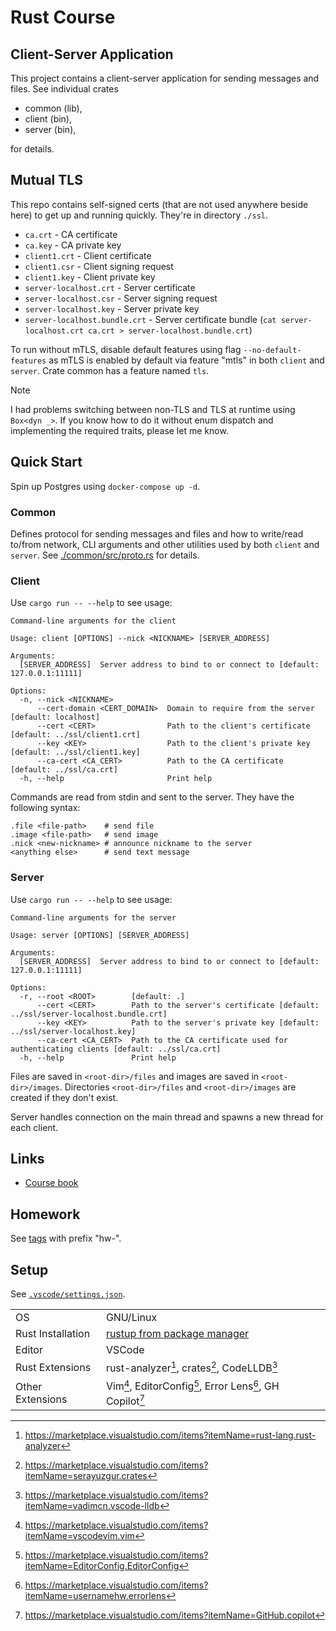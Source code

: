# Rust Course

## Client-Server Application

This project contains a client-server application for sending messages and files.
See individual crates

- common (lib),
- client (bin),
- server (bin),

for details.

## Mutual TLS

This repo contains self-signed certs (that are not used anywhere beside here) to get up and
running quickly. They're in directory `./ssl`.

- `ca.crt` - CA certificate
- `ca.key` - CA private key
- `client1.crt` - Client certificate
- `client1.csr` - Client signing request
- `client1.key` - Client private key
- `server-localhost.crt` - Server certificate
- `server-localhost.csr` - Server signing request
- `server-localhost.key` - Server private key
- `server-localhost.bundle.crt` - Server certificate bundle (`cat server-localhost.crt ca.crt > server-localhost.bundle.crt`)

To run without mTLS, disable default features using flag `--no-default-features` as mTLS is enabled by default via feature
"mtls" in both `client` and `server`. Crate common has a feature named `tls`.

> [!NOTE]
>
> I had problems switching between non-TLS and TLS at runtime using `Box<dyn _>`.
> If you know how to do it without enum dispatch and implementing the required traits,
> please let me know.

## Quick Start

Spin up Postgres using `docker-compose up -d`.

### Common

Defines protocol for sending messages and files and how to write/read to/from network, CLI arguments
and other utilities used by both `client` and `server`. See [./common/src/proto.rs](./common/src/proto.rs) for details.

### Client

Use `cargo run -- --help` to see usage:

```console
Command-line arguments for the client

Usage: client [OPTIONS] --nick <NICKNAME> [SERVER_ADDRESS]

Arguments:
  [SERVER_ADDRESS]  Server address to bind to or connect to [default: 127.0.0.1:11111]

Options:
  -n, --nick <NICKNAME>            
      --cert-domain <CERT_DOMAIN>  Domain to require from the server [default: localhost]
      --cert <CERT>                Path to the client's certificate [default: ../ssl/client1.crt]
      --key <KEY>                  Path to the client's private key [default: ../ssl/client1.key]
      --ca-cert <CA_CERT>          Path to the CA certificate [default: ../ssl/ca.crt]
  -h, --help                       Print help
```

Commands are read from stdin and sent to the server. They have the following syntax:

```
.file <file-path>    # send file
.image <file-path>   # send image
.nick <new-nickname> # announce nickname to the server
<anything else>      # send text message
```

### Server

Use `cargo run -- --help` to see usage:

```console
Command-line arguments for the server

Usage: server [OPTIONS] [SERVER_ADDRESS]

Arguments:
  [SERVER_ADDRESS]  Server address to bind to or connect to [default: 127.0.0.1:11111]

Options:
  -r, --root <ROOT>        [default: .]
      --cert <CERT>        Path to the server's certificate [default: ../ssl/server-localhost.bundle.crt]
      --key <KEY>          Path to the server's private key [default: ../ssl/server-localhost.key]
      --ca-cert <CA_CERT>  Path to the CA certificate used for authenticating clients [default: ../ssl/ca.crt]
  -h, --help               Print help
```

Files are saved in `<root-dir>/files` and images are saved in `<root-dir>/images`.
Directories `<root-dir>/files` and `<root-dir>/images` are created if they don't exist.

Server handles connection on the main thread and spawns a new thread for each client.

## Links

- [Course book](https://robot-dreams-rust.mag.wiki)

## Homework

See [tags](https://github.com/tmscer/rust-course/tags) with prefix "hw-".

## Setup

See [`.vscode/settings.json`](./.vscode/settings.json).

|                   |                                                                                    |
| ----------------- | ---------------------------------------------------------------------------------- |
| OS                | GNU/Linux                                                                          |
| Rust Installation | [rustup from package manager](https://archlinux.org/packages/extra/x86_64/rustup/) |
| Editor            | VSCode                                                                             |
| Rust Extensions   | rust-analyzer[^1], crates[^2], CodeLLDB[^3]                                        |
| Other Extensions  | Vim[^4], EditorConfig[^5], Error Lens[^6], GH Copilot[^7]         |

[^1]: https://marketplace.visualstudio.com/items?itemName=rust-lang.rust-analyzer
[^2]: https://marketplace.visualstudio.com/items?itemName=serayuzgur.crates
[^3]: https://marketplace.visualstudio.com/items?itemName=vadimcn.vscode-lldb
[^4]: https://marketplace.visualstudio.com/items?itemName=vscodevim.vim
[^5]: https://marketplace.visualstudio.com/items?itemName=EditorConfig.EditorConfig
[^6]: https://marketplace.visualstudio.com/items?itemName=usernamehw.errorlens
[^7]: https://marketplace.visualstudio.com/items?itemName=GitHub.copilot
